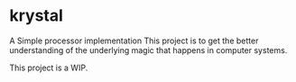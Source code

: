 # krystal
A Simple processor implementation
This project is to get the better understanding of the underlying magic that happens in computer systems. 

This project is a WIP.
